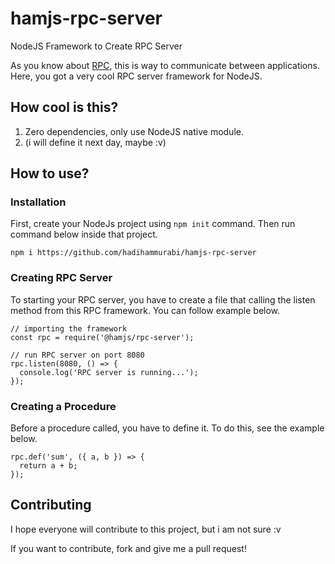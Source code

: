 # hamjs-rpc-server
NodeJS Framework to Create RPC Server 

As you know about [RPC](https://en.wikipedia.org/wiki/Remote_procedure_call),
this is way to communicate between applications. Here, you got a very cool RPC
server framework for NodeJS.

## How cool is this?
1. Zero dependencies, only use NodeJS native module.
2. (i will define it next day, maybe :v)

## How to use?
### Installation
First, create your NodeJs project using `npm init` command.
Then run command below inside that project.

```npm i https://github.com/hadihammurabi/hamjs-rpc-server```

### Creating RPC Server
To starting your RPC server, you have to create a file that
calling the listen method from this RPC framework. You can
follow example below.

```
// importing the framework
const rpc = require('@hamjs/rpc-server');

// run RPC server on port 8080
rpc.listen(8080, () => {
  console.log('RPC server is running...');
});
```

### Creating a Procedure
Before a procedure called, you have to define it.
To do this, see the example below.

```
rpc.def('sum', ({ a, b }) => {
  return a + b;
});
```

## Contributing
I hope everyone will contribute to this project, but i am not sure :v

If you want to contribute, fork and give me a pull request!

